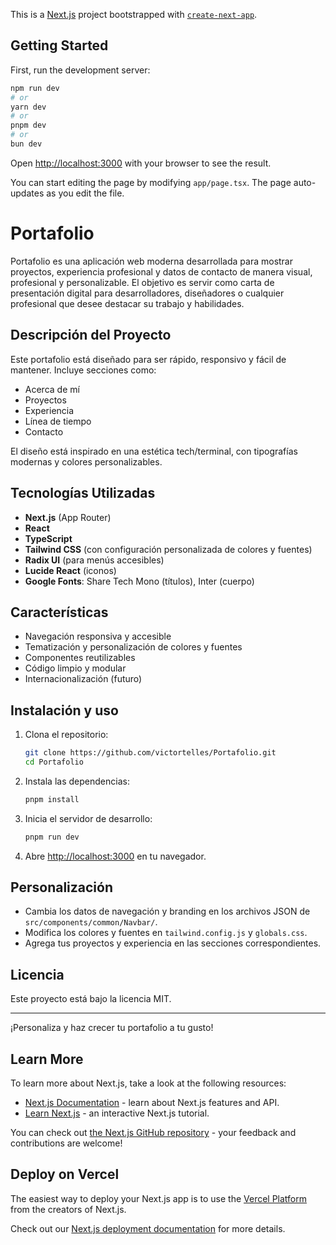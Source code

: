 This is a [Next.js](https://nextjs.org) project bootstrapped with [`create-next-app`](https://nextjs.org/docs/app/api-reference/cli/create-next-app).

## Getting Started

First, run the development server:

```bash
npm run dev
# or
yarn dev
# or
pnpm dev
# or
bun dev
```

Open [http://localhost:3000](http://localhost:3000) with your browser to see the result.

You can start editing the page by modifying `app/page.tsx`. The page auto-updates as you edit the file.

# Portafolio

Portafolio es una aplicación web moderna desarrollada para mostrar proyectos, experiencia profesional y datos de contacto de manera visual, profesional y personalizable. El objetivo es servir como carta de presentación digital para desarrolladores, diseñadores o cualquier profesional que desee destacar su trabajo y habilidades.

## Descripción del Proyecto

Este portafolio está diseñado para ser rápido, responsivo y fácil de mantener. Incluye secciones como:
- Acerca de mí
- Proyectos
- Experiencia
- Línea de tiempo
- Contacto

El diseño está inspirado en una estética tech/terminal, con tipografías modernas y colores personalizables.

## Tecnologías Utilizadas

- **Next.js** (App Router)
- **React**
- **TypeScript**
- **Tailwind CSS** (con configuración personalizada de colores y fuentes)
- **Radix UI** (para menús accesibles)
- **Lucide React** (iconos)
- **Google Fonts**: Share Tech Mono (títulos), Inter (cuerpo)

## Características
- Navegación responsiva y accesible
- Tematización y personalización de colores y fuentes
- Componentes reutilizables
- Código limpio y modular
- Internacionalización (futuro)

## Instalación y uso

1. Clona el repositorio:
	```bash
	git clone https://github.com/victortelles/Portafolio.git
	cd Portafolio
	```
2. Instala las dependencias:
	```bash
	pnpm install
	```
3. Inicia el servidor de desarrollo:
	```bash
	pnpm run dev
	```
4. Abre [http://localhost:3000](http://localhost:3000) en tu navegador.

## Personalización
- Cambia los datos de navegación y branding en los archivos JSON de `src/components/common/Navbar/`.
- Modifica los colores y fuentes en `tailwind.config.js` y `globals.css`.
- Agrega tus proyectos y experiencia en las secciones correspondientes.

## Licencia
Este proyecto está bajo la licencia MIT.

---

¡Personaliza y haz crecer tu portafolio a tu gusto!

## Learn More

To learn more about Next.js, take a look at the following resources:

- [Next.js Documentation](https://nextjs.org/docs) - learn about Next.js features and API.
- [Learn Next.js](https://nextjs.org/learn) - an interactive Next.js tutorial.

You can check out [the Next.js GitHub repository](https://github.com/vercel/next.js) - your feedback and contributions are welcome!

## Deploy on Vercel

The easiest way to deploy your Next.js app is to use the [Vercel Platform](https://vercel.com/new?utm_medium=default-template&filter=next.js&utm_source=create-next-app&utm_campaign=create-next-app-readme) from the creators of Next.js.

Check out our [Next.js deployment documentation](https://nextjs.org/docs/app/building-your-application/deploying) for more details.
